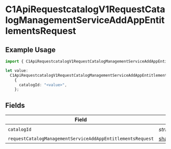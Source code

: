 # C1ApiRequestcatalogV1RequestCatalogManagementServiceAddAppEntitlementsRequest

## Example Usage

```typescript
import { C1ApiRequestcatalogV1RequestCatalogManagementServiceAddAppEntitlementsRequest } from "conductorone-sdk-typescript/sdk/models/operations";

let value:
  C1ApiRequestcatalogV1RequestCatalogManagementServiceAddAppEntitlementsRequest =
    {
      catalogId: "<value>",
    };
```

## Fields

| Field                                                                                                                                                     | Type                                                                                                                                                      | Required                                                                                                                                                  | Description                                                                                                                                               |
| --------------------------------------------------------------------------------------------------------------------------------------------------------- | --------------------------------------------------------------------------------------------------------------------------------------------------------- | --------------------------------------------------------------------------------------------------------------------------------------------------------- | --------------------------------------------------------------------------------------------------------------------------------------------------------- |
| `catalogId`                                                                                                                                               | *string*                                                                                                                                                  | :heavy_check_mark:                                                                                                                                        | N/A                                                                                                                                                       |
| `requestCatalogManagementServiceAddAppEntitlementsRequest`                                                                                                | [shared.RequestCatalogManagementServiceAddAppEntitlementsRequest](../../../sdk/models/shared/requestcatalogmanagementserviceaddappentitlementsrequest.md) | :heavy_minus_sign:                                                                                                                                        | N/A                                                                                                                                                       |